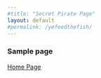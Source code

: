 ```yaml
---
#title: "Secret Pirate Page"
layout: default
#permalink: /yefeedthefish/
---
```


### Sample page

[Home Page](./..)
